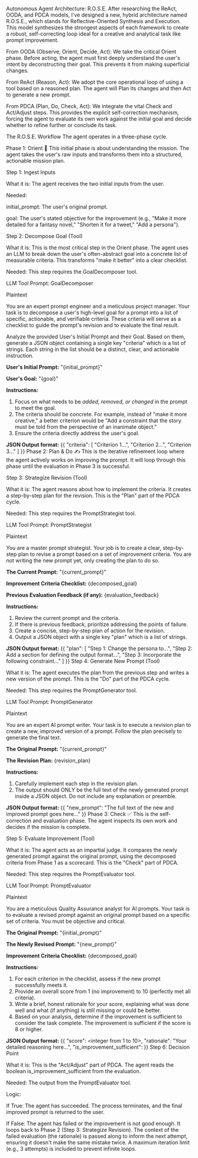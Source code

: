 Autonomous Agent Architecture: R.O.S.E.
After researching the ReAct, OODA, and PDCA models, I've designed a new, hybrid architecture named R.O.S.E., which stands for Reflective-Oriented Synthesis and Execution. This model synthesizes the strongest aspects of each framework to create a robust, self-correcting loop ideal for a creative and analytical task like prompt improvement.

From OODA (Observe, Orient, Decide, Act): We take the critical Orient phase. Before acting, the agent must first deeply understand the user's intent by deconstructing their goal. This prevents it from making superficial changes.

From ReAct (Reason, Act): We adopt the core operational loop of using a tool based on a reasoned plan. The agent will Plan its changes and then Act to generate a new prompt.

From PDCA (Plan, Do, Check, Act): We integrate the vital Check and Act/Adjust steps. This provides the explicit self-correction mechanism, forcing the agent to evaluate its own work against the initial goal and decide whether to refine further or conclude its task.

The R.O.S.E. Workflow
The agent operates in a three-phase cycle.

Phase 1: Orient 🧭
This initial phase is about understanding the mission. The agent takes the user's raw inputs and transforms them into a structured, actionable mission plan.

Step 1: Ingest Inputs

What it is: The agent receives the two initial inputs from the user.

Needed:

initial_prompt: The user's original prompt.

goal: The user's stated objective for the improvement (e.g., "Make it more detailed for a fantasy novel," "Shorten it for a tweet," "Add a persona").

Step 2: Decompose Goal (Tool)

What it is: This is the most critical step in the Orient phase. The agent uses an LLM to break down the user's often-abstract goal into a concrete list of measurable criteria. This transforms "make it better" into a clear checklist.

Needed: This step requires the GoalDecomposer tool.

LLM Tool Prompt: GoalDecomposer

Plaintext

You are an expert prompt engineer and a meticulous project manager. Your task is to decompose a user's high-level goal for a prompt into a list of specific, actionable, and verifiable criteria. These criteria will serve as a checklist to guide the prompt's revision and to evaluate the final result.

Analyze the provided User's Initial Prompt and their Goal. Based on them, generate a JSON object containing a single key "criteria" which is a list of strings. Each string in the list should be a distinct, clear, and actionable instruction.

**User's Initial Prompt:**
"{initial_prompt}"

**User's Goal:**
"{goal}"

**Instructions:**
1.  Focus on what needs to be *added, removed, or changed* in the prompt to meet the goal.
2.  The criteria should be concrete. For example, instead of "make it more creative," a better criterion would be "Add a constraint that the story must be told from the perspective of an inanimate object."
3.  Ensure the criteria directly address the user's goal.

**JSON Output format:**
{{
  "criteria": [
    "Criterion 1...",
    "Criterion 2...",
    "Criterion 3..."
  ]
}}
Phase 2: Plan & Do ✍️
This is the iterative refinement loop where the agent actively works on improving the prompt. It will loop through this phase until the evaluation in Phase 3 is successful.

Step 3: Strategize Revision (Tool)

What it is: The agent reasons about how to implement the criteria. It creates a step-by-step plan for the revision. This is the "Plan" part of the PDCA cycle.

Needed: This step requires the PromptStrategist tool.

LLM Tool Prompt: PromptStrategist

Plaintext

You are a master prompt strategist. Your job is to create a clear, step-by-step plan to revise a prompt based on a set of improvement criteria. You are not writing the new prompt yet, only creating the plan to do so.

**The Current Prompt:**
"{current_prompt}"

**Improvement Criteria Checklist:**
{decomposed_goal}

**Previous Evaluation Feedback (if any):**
{evaluation_feedback}

**Instructions:**
1.  Review the current prompt and the criteria.
2.  If there is previous feedback, prioritize addressing the points of failure.
3.  Create a concise, step-by-step plan of action for the revision.
4.  Output a JSON object with a single key "plan" which is a list of strings.

**JSON Output format:**
{{
  "plan": [
    "Step 1: Change the persona to...",
    "Step 2: Add a section for defining the output format...",
    "Step 3: Incorporate the following constraint..."
  ]
}}
Step 4: Generate New Prompt (Tool)

What it is: The agent executes the plan from the previous step and writes a new version of the prompt. This is the "Do" part of the PDCA cycle.

Needed: This step requires the PromptGenerator tool.

LLM Tool Prompt: PromptGenerator

Plaintext

You are an expert AI prompt writer. Your task is to execute a revision plan to create a new, improved version of a prompt. Follow the plan precisely to generate the final text.

**The Original Prompt:**
"{current_prompt}"

**The Revision Plan:**
{revision_plan}

**Instructions:**
1.  Carefully implement each step in the revision plan.
2.  The output should ONLY be the full text of the newly generated prompt inside a JSON object. Do not include any explanation or preamble.

**JSON Output format:**
{{
  "new_prompt": "The full text of the new and improved prompt goes here..."
}}
Phase 3: Check ✅
This is the self-correction and evaluation phase. The agent inspects its own work and decides if the mission is complete.

Step 5: Evaluate Improvement (Tool)

What it is: The agent acts as an impartial judge. It compares the newly generated prompt against the original prompt, using the decomposed criteria from Phase 1 as a scorecard. This is the "Check" part of PDCA.

Needed: This step requires the PromptEvaluator tool.

LLM Tool Prompt: PromptEvaluator

Plaintext

You are a meticulous Quality Assurance analyst for AI prompts. Your task is to evaluate a revised prompt against an original prompt based on a specific set of criteria. You must be objective and critical.

**The Original Prompt:**
"{initial_prompt}"

**The Newly Revised Prompt:**
"{new_prompt}"

**Improvement Criteria Checklist:**
{decomposed_goal}

**Instructions:**
1.  For each criterion in the checklist, assess if the new prompt successfully meets it.
2.  Provide an overall score from 1 (no improvement) to 10 (perfectly met all criteria).
3.  Write a brief, honest rationale for your score, explaining what was done well and what (if anything) is still missing or could be better.
4.  Based on your analysis, determine if the improvement is sufficient to consider the task complete. The improvement is sufficient if the score is 8 or higher.

**JSON Output format:**
{{
  "score": <integer from 1 to 10>,
  "rationale": "Your detailed reasoning here...",
  "is_improvement_sufficient": <true or false>
}}
Step 6: Decision Point

What it is: This is the "Act/Adjust" part of PDCA. The agent reads the boolean is_improvement_sufficient from the evaluation.

Needed: The output from the PromptEvaluator tool.

Logic:

If True: The agent has succeeded. The process terminates, and the final improved prompt is returned to the user.

If False: The agent has failed or the improvement is not good enough. It loops back to Phase 2 (Step 3: Strategize Revision). The context of the failed evaluation (the rationale) is passed along to inform the next attempt, ensuring it doesn't make the same mistake twice. A maximum iteration limit (e.g., 3 attempts) is included to prevent infinite loops.
